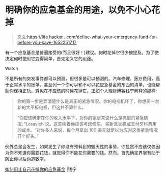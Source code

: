 # 明确你的应急基金的用途，以免不小心花掉

> 原文:[https://life hacker . com/define-what-your-emergency-fund-for-before-you-save-1652251717](https://lifehacker.com/define-what-your-emergency-fund-is-for-before-you-save-1652251717)

有一个应急基金是普遍接受的(而且很好！)建议。何时花掉它很少被提及。为了使决定何时使用它变得简单，首先定义它的用途。

Watch

不是所有的突发事件都可以预测，但很多是可以预测的。汽车修理，医疗费用，高于正常水平的账单。甚至列一个你可以和不可以花应急基金的东西的清单，也能帮助你保持正轨，避免在不应该的时候花掉它。正如个人理财博客钱宁解释的那样:

> 你的第一步是弄清楚什么是真正的紧急情况。你的电视机坏了，你想买一台新的大平板电视，但这并不算什么。
> 
> “你应该确定在你的收入水平下，对你的家庭来说什么是典型的紧急情况，”Lesavich 说。这意味着你应该考虑修车、买新洗衣机或支付牙科费用的成本。“对许多人来说，每个月拿出 100 美元就足以为应对这类紧急情况开个好头。”

例外总是会发生，如果发生了你没有预料到的毁灭性的事情，你显然不应该仅仅因为你不知道你需要花钱，就觉得你不能花你需要的钱。然而，首先确定界限有助于防止你以后伪造数字。

[如何阻止自己花掉你的应急基金](http://moneyning.com/budgeting/how-to-stop-spending-your-emergency-fund/) |钱宁